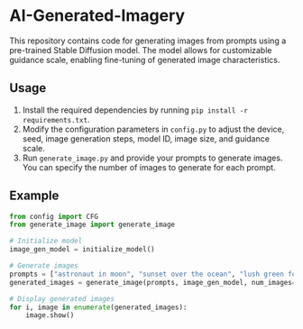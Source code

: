 # AI-Generated-Imagery
This repository contains code for generating images from prompts using a pre-trained Stable Diffusion model. The model allows for customizable guidance scale, enabling fine-tuning of generated image characteristics.

## Usage

1. Install the required dependencies by running `pip install -r requirements.txt`.
2. Modify the configuration parameters in `config.py` to adjust the device, seed, image generation steps, model ID, image size, and guidance scale.
3. Run `generate_image.py` and provide your prompts to generate images. You can specify the number of images to generate for each prompt.

## Example

```python
from config import CFG
from generate_image import generate_image

# Initialize model
image_gen_model = initialize_model()

# Generate images
prompts = ["astronaut in moon", "sunset over the ocean", "lush green forest"]
generated_images = generate_image(prompts, image_gen_model, num_images=3)

# Display generated images
for i, image in enumerate(generated_images):
    image.show()
